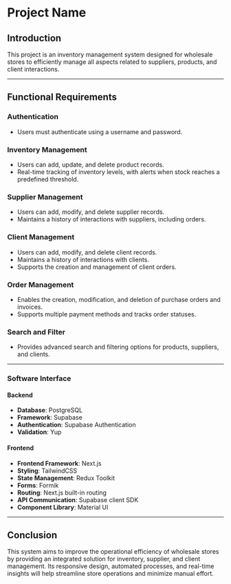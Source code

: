 # Project Name

## Introduction
This project is an inventory management system designed for wholesale stores to efficiently manage all aspects related to suppliers, products, and client interactions.

---

## Functional Requirements

### Authentication
- Users must authenticate using a username and password.

### Inventory Management
- Users can add, update, and delete product records.
- Real-time tracking of inventory levels, with alerts when stock reaches a predefined threshold.

### Supplier Management
- Users can add, modify, and delete supplier records.
- Maintains a history of interactions with suppliers, including orders.

### Client Management
- Users can add, modify, and delete client records.
- Maintains a history of interactions with clients.
- Supports the creation and management of client orders.

### Order Management
- Enables the creation, modification, and deletion of purchase orders and invoices.
- Supports multiple payment methods and tracks order statuses.

### Search and Filter
- Provides advanced search and filtering options for products, suppliers, and clients.

---

### Software Interface

#### Backend
- **Database**: PostgreSQL
- **Framework**: Supabase
- **Authentication**: Supabase Authentication
- **Validation**: Yup

#### Frontend
- **Frontend Framework**: Next.js
- **Styling**: TailwindCSS
- **State Management**: Redux Toolkit
- **Forms**: Formik
- **Routing**: Next.js built-in routing
- **API Communication**: Supabase client SDK
- **Component Library**: Material UI

---

## Conclusion
This system aims to improve the operational efficiency of wholesale stores by providing an integrated solution for inventory, supplier, and client management. Its responsive design, automated processes, and real-time insights will help streamline store operations and minimize manual effort.
